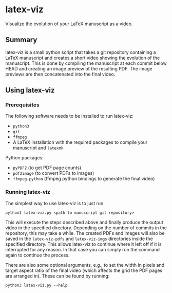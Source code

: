 # latex-viz

Visualize the evolution of your LaTeX manuscript as a video.

## Summary

latex-viz is a small python script that takes a git repository containing a LaTeX manuscript and creates a short video showing the evolution of the manuscript.
This is done by compiling the manuscript at each commit below HEAD and creating an image preview of the resulting PDF.
The image previews are then concatenated into the final video.

## Using latex-viz

### Prerequisites

The following software needs to be installed to run latex-viz:
* `python3`
* `git`
* `ffmpeg`
* A LaTeX installation with the required packages to compile your manuscript and `latexmk`

Python packages:
* `pyPDF2` (to get PDF page counts)
* `pdf2image` (to convert PDFs to images)
* `ffmpeg-python` (ffmpeg python bindings to generate the final video)

### Running latex-viz

The simplest way to use latex-viz is to just run
```
python3 latex-viz.py <path to manuscript git repository>
```

This will execute the steps described above and finally produce the output video in the specified directory.
Depending on the number of commits in the repository, this may take a while.
The created PDFs and images will also be saved in the `latex-viz-pdfs` and `latex-viz-imgs` directories inside the specified directory.
This allows latex-viz to continue where it left off if it is interrupted for any reason.
In that case you can simply run the command again to continue the process.

There are also some optional arguments, e.g., to set the width in pixels and target aspect ratio of the final video (which affects the grid the PDF pages are arranged in).
These can be found by running:
```
python3 latex-viz.py --help
```